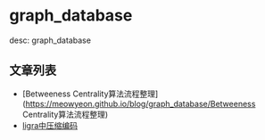 # graph_database
desc: graph_database

## 文章列表
* [Betweeness Centrality算法流程整理](https://meowyeon.github.io/blog/graph_database/Betweeness Centrality算法流程整理)  
* [ligra中压缩编码](https://meowyeon.github.io/blog/graph_database/ligra中压缩编码)  

